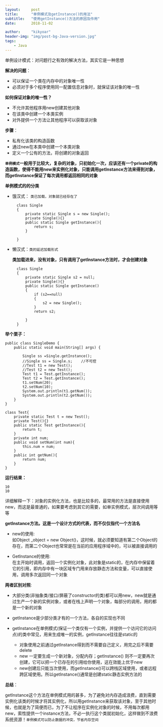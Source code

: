 ```yaml
---
layout:     post
title:      "单例模式及getInstance()的用法"
subtitle:   "使用getInstance()方法的原因及作用"
date:       2018-11-02

author:     "kikyoar"
header-img: "img/post-bg-Java-version.jpg"
tags:
    - Java
---  
```


单例设计模式：对问题行之有效的解决方法，其实它是一种思想

**解决的问题**：

- 可以保证一个类在内存中的对象唯一性  
- 必须对于多个程序使用同一配置信息对象时，就保证该对象的唯一性  

**如何保证对象的唯一性？**  

- 不允许其他程序用new创建其他对象
- 在该类中创建一个本类实例
- 对外提供一个方法让其他程序可以获取该对象
 
**步骤**：

- 私有化该类的构造函数
- 通过new在本类中创建一个本类对象
- 定义一个公有的方法，将创建的对象返回  

**`单例模式`一般用于比较大，复杂的对象，只初始化一次，应该还有一个private的构造函数，使得不能用new来实例化对象，只能调用getInstance方法来得到对象，而getInstance保证了每次调用都返回相同的对象**   


**单例模式的的分类**  

- 饿汉式：  `类已加载，对象就已经存在了`

		  
		class Single
		{
		    private static Single s = new Single();
		    private Single(){}
		    public static Single getInstance(){
		        return s;
		    }
		
		}  
		
- 懒汉式：`类的延迟加载形式`   

	**类加载进来，没有对象，只有调用了getInstance方法时，才会创建对象**  
	
		class Single
		{
		    private static Single s2 = null;
		    private Single(){}
		    public static Single getInstance()
		    {
		        if (s2==null)
		        {
		            s2 = new Single();
		        }
		        return s2;
		
		    }
		}    


**举个栗子：**  

	public class SingleDemo {
	    public static void main(String[] args) {
	
	        Single ss =Single.getInstance();
	        //Single ss = Single.s;    //不可控
	        //Test t1 = new Test();
	        //Test t2 = new Test();
	        Test t1 = Test.getInstance();
	        Test t2 = Test.getInstance();
	        t1.setNum(20);
	        t2.setNum(10);
	        System.out.println(t1.getNum());
	        System.out.println(t2.getNum());
	    }
	}
	
	class Test{
	    private static Test t = new Test();
	    private Test(){}
	    public static Test getInstance(){
	        return t;
	    }
	    private int num;
	    public void setNum(int num){
	        this.num = num;
	    }
	    public int getNum(){
	        return num;
	    }
	}

**运行结果：**  

	10
	10  
	

详细解释一下：对象的实例化方法，也是比较多的，最常用的方法是直接使用new，而这是最普通的，如果要考虑到其它的需要，如单实例模式，层次间调用等等   

**getInstance方法。这是一个设计方式的代表，而不仅仅指代一个方法名**    

- new的使用:  
	如Object _object = new Object()，这时候，就必须要知道有第二个Object的存在，而第二个Object也常常是在当前的应用程序域中的，可以被直接调用的
 
-  GetInstance的使用:  
	在主开始时调用，返回一个实例化对象，此对象是static的，在内存中保留着它的引用，即内存中有一块区域专门用来存放静态方法和变量，可以直接使用，调用多次返回同一个对象  

**两者区别对照**:  

  * 大部分类(非抽象类/接口/屏蔽了constructor的类)都可以用new，new就是通过生产一个新的实例对象，或者在栈上声明一个对象，每部分的调用，用的都是一个新的对象   
  * getInstance是少部分类才有的一个方法，各自的实现也不同  
  * getInstance在单例模式(保证一个类仅有一个实例，并提供一个访问它的访问点)的类中常见，用来生成唯一的实例，getInstance往往是static的  

	  * 对象使用之前通过getInstance得到而不需要自己定义，用完之后不需要delete  
	  * new 一定要生成一个新对象，分配内存；getInstance() 则不一定要再次创建，它可以把一个已存在的引用给你使用，这在效能上优于new  
	  * new创建后只能当次使用，而getInstance()可以跨栈区域使用，或者远程跨区域使用。所以getInstance()通常是创建static静态实例方法的  

**总结**：

getInstance这个方法在单例模式用的甚多，为了避免对内存造成浪费，直到需要实例化该类的时候才将其实例化，所以用getInstance来获取该对象，至于其他时候，也就是为了简便而已，为了不让程序在实例化对象的时候，不用每次都用new，索性提供一个instance方法，不必一执行这个类就初始化，这样做到不浪费系统资源！`单例模式可以防止数据的冲突，节省内存空间`

